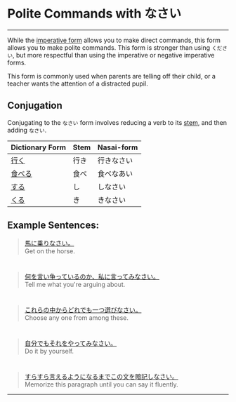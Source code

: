 # Polite Commands with なさい
 ---
While the [imperative form](verb-imperativeform) allows you to make direct commands, this form allows you to make polite commands. This form is stronger than using `ください`, but more respectful than using the imperative or negative imperative forms. 

This form is commonly used when parents are telling off their child, or a teacher wants the attention of a distracted pupil. 

## Conjugation
Conjugating to the `なさい` form involves reducing a verb to its [stem](verb-iform), and then adding `なさい`.

|Dictionary Form|Stem|Nasai-form |
|:--|:--|:--|
|[行く](1578850)|行き|行きなさい|
|[食べる]()|食べ|食べなあい|
|[する](1157170)|し|しなさい|
|[くる]()|き|きなさい|

## Example Sentences: 
> [馬に乗りなさい。]()  
> Get on the horse.

#

> [何を言い争っているのか、私に言ってみなさい。]()  
> Tell me what you're arguing about.

#

> [これらの中からどれでも一つ選びなさい。]()  
>Choose any one from among these.

#

> [自分でもそれをやってみなさい。]()  
>Do it by yourself.

#

> [すらすら言えるようになるまでこの文を暗記しなさい。]()  
> Memorize this paragraph until you can say it fluently.

 ---
